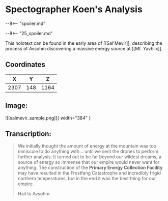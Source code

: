 # Spectographer Koen's Analysis

--8<-- "spoiler.md"

--8<-- "25_spoiler.md"

This holotext can be found in the early area of [[Sal'Mevir]], describing the process of Avsohm discovering a massive energy source at [[Mt. Yavhlix]].

## Coordinates
| **X** | **Y** | **Z** |
| :---: | :---: | :---: |
| 2307 |  148  | 1164 |

## Image:

![[salmevir_sample.png]]{ width="384" }

## Transcription:
> We initially thought the amount of energy at the mountain was too miniscule to do anything with… until we sent the drones to perform further analysis. It turned out to be far beyond our wildest dreams, a source of energy so immense that our empire would never want for anything. The construction of the **Primary Energy Collection Facility** may have resulted in the Frostfang Catastrophe and incredibly frigid northern temperatures, but in the end it was the best thing for our empire.
>
> Hail to Avsohm.

